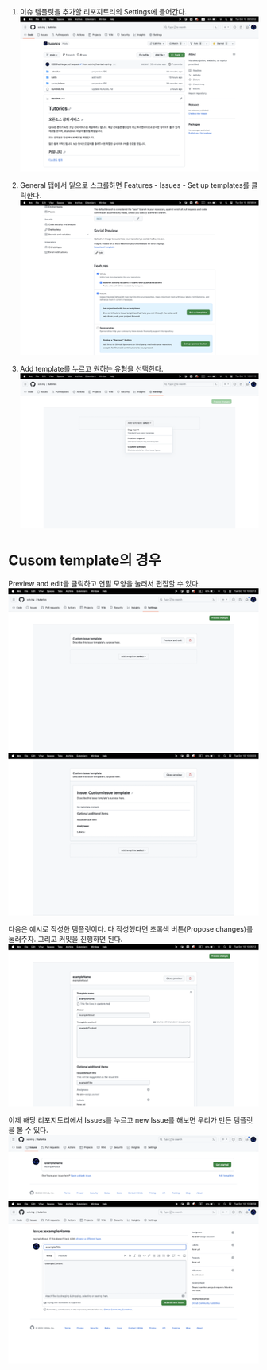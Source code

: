 1. 이슈 템플릿을 추가할 리포지토리의 Settings에 들어간다.
![](../public/git-github-issue-template-1.png)

2. General 탭에서 밑으로 스크롤하면 Features - Issues - Set up templates를 클릭한다.
![](../public/git-github-issue-template-2.png)

1. Add template를 누르고 원하는 유형을 선택한다.
![](../public/git-github-issue-template-3.png)

# Cusom template의 경우
Preview and edit을 클릭하고 연필 모양을 눌러서 편집할 수 있다.
![](../public/git-github-issue-template-4.png)
![](../public/git-github-issue-template-5.png)

다음은 예시로 작성한 템플릿이다. 다 작성했다면 초록색 버튼(Propose changes)를 눌러주자.
그리고 커밋을 진행하면 된다.
![](../public/git-github-issue-template-6.png)

이제 해당 리포지토리에서 Issues를 누르고 new Issue를 해보면 우리가 만든 템플릿을 볼 수 있다.
![](../public/git-github-issue-template-7.png)
![](../public/git-github-issue-template-8.png)
